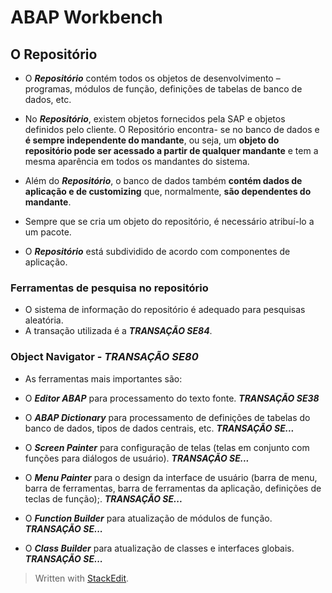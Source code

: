# ABAP Workbench

## O Repositório

- O ___Repositório___ contém todos os objetos de desenvolvimento – programas, módulos de função, definições de tabelas de banco de dados, etc. 

- No ___Repositório___, existem objetos fornecidos pela SAP e objetos definidos pelo cliente. O Repositório encontra- se no banco de dados e **é sempre independente do mandante**, ou seja, um **objeto do repositório pode ser acessado a partir de qualquer mandante** e tem a mesma aparência em todos os mandantes do sistema.

- Além do ___Repositório___, o banco de dados também **contém dados de aplicação e de customizing** que, normalmente, **são dependentes do mandante**.

- Sempre que se cria um objeto do repositório, é necessário atribuí-lo a um pacote.

- O ___Repositório___ está subdividido de acordo com componentes de aplicação.

### Ferramentas de pesquisa no repositório
- O sistema de informação do repositório é adequado para pesquisas aleatória.
-  A transação utilizada é a ***TRANSAÇÃO SE84***.

### Object Navigator - ***TRANSAÇÃO SE80***

- As ferramentas mais importantes são:

- O ***Editor ABAP*** para processamento do texto fonte. ***TRANSAÇÃO SE38***

- O ***ABAP Dictionary*** para processamento de definições de tabelas do banco de dados, tipos de dados centrais, etc. ***TRANSAÇÃO SE...***

- O ***Screen Painter*** para configuração de telas (telas em conjunto com funções para diálogos de usuário). ***TRANSAÇÃO SE...***

- O ***Menu Painter*** para o design da interface de usuário (barra de menu, barra de ferramentas, barra de ferramentas da aplicação, definições de teclas de função);. ***TRANSAÇÃO SE...***
    
- O ***Function Builder*** para atualização de módulos de função. ***TRANSAÇÃO SE...***

- O ***Class Builder*** para atualização de classes e interfaces globais. ***TRANSAÇÃO SE...***




> Written with [StackEdit](https://stackedit.io/).
<!--stackedit_data:
eyJoaXN0b3J5IjpbLTE0OTA3MjkwMTUsMTM5MjcxNjkzMSwtMT
kyODEwMjg1NSwxNTI4MzIwMjkxLDExODAwMDU3ODksMTE4MDAw
NTc4OSwxMTE1MjUxNDkwLC0xMDQxNjQ0NTk1LDE3MDE0Mjk0My
wtMTQ2ODk0MTI1MSwxNjkwMTE5OTE1LC00MzY5NDYzOTIsLTE2
Mjg2NzI0NDAsLTE4MDY0MzU0NjNdfQ==
-->